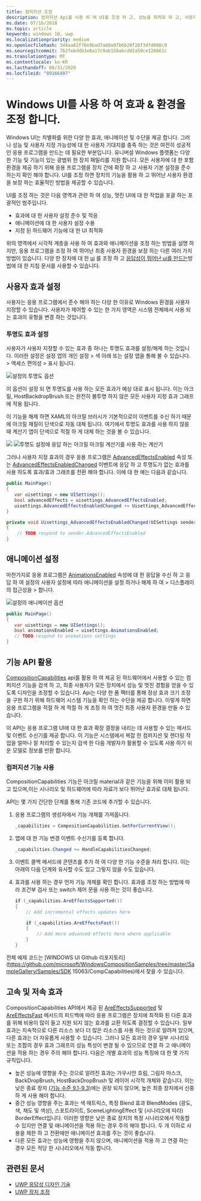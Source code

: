 ```yaml
---
title: 컴퍼지션 조정
description: 컴퍼지션 Api를 사용 하 여 UI를 조정 하 고, 성능을 최적화 하 고, 사용자 설정 및 장치 특성을 수용할 수 있습니다.
ms.date: 07/16/2018
ms.topic: article
keywords: windows 10, uwp
ms.localizationpriority: medium
ms.openlocfilehash: 3d4aa82f70e9bad7a60a97b6b28f28f3dfd008c9
ms.sourcegitcommit: 7b2febddb3e8a17c9ab158abcdd2a59ce126661c
ms.translationtype: MT
ms.contentlocale: ko-KR
ms.lasthandoff: 08/31/2020
ms.locfileid: "89166407"
---
```

# <a name="tailoring-effects--experiences-using-windows-ui"></a>Windows UI를 사용 하 여 효과 & 환경을 조정 합니다.

Windows UI는 차별화를 위한 다양 한 효과, 애니메이션 및 수단을 제공 합니다. 그러나 성능 및 사용자 지정 가능성에 대 한 사용자 기대치를 충족 하는 것은 여전히 성공적인 응용 프로그램을 만드는 데 필요한 부분입니다. 유니버설 Windows 플랫폼는 다양 한 기능 및 기능이 있는 광범위 한 장치 패밀리를 지원 합니다. 모든 사용자에 대 한 포함 환경을 제공 하기 위해 응용 프로그램을 장치 간에 확장 하 고 사용자 기본 설정을 준수 하는지 확인 해야 합니다. UI를 조정 하면 장치의 기능을 활용 하 고 뛰어난 사용자 환경을 보장 하는 효율적인 방법을 제공할 수 있습니다.

UI를 조정 하는 것은 다음 영역과 관련 하 여 성능, 멋진 UI에 대 한 작업을 포괄 하는 포괄적인 범주입니다.

- 효과에 대 한 사용자 설정 준수 및 적응
- 애니메이션에 대 한 사용자 설정 수용
- 지정 된 하드웨어 기능에 대 한 UI 최적화

위의 영역에서 시각적 계층을 사용 하 여 효과와 애니메이션을 조정 하는 방법을 설명 하지만, 응용 프로그램을 조정 하 여 뛰어난 최종 사용자 환경을 보장 하는 다른 여러 가지 방법이 있습니다. 다양 한 장치에 대 한 [ui](../design/layout/screen-sizes-and-breakpoints-for-responsive-design.md) 를 조정 하 고 [응답성이 뛰어난 ui를 만드는](../design/layout/responsive-design.md)방법에 대 한 지침 문서를 사용할 수 있습니다.

## <a name="user-effects-settings"></a>사용자 효과 설정

사용자는 응용 프로그램에서 준수 해야 하는 다양 한 이유로 Windows 환경을 사용자 지정할 수 있습니다. 사용자가 제어할 수 있는 한 가지 영역은 시스템 전체에서 사용 되는 효과의 유형을 변경 하는 것입니다.

### <a name="transparency-effects-settings"></a>투명도 효과 설정

사용자가 사용자 지정할 수 있는 효과 중 하나는 투명도 효과를 설정/해제 하는 것입니다. 이러한 설정은 설정 앱의 개인 설정 > 색 아래 또는 설정 앱을 통해 볼 수 있습니다. > 액세스 편의성 > 표시 됩니다.

![설정의 투명도 옵션](images/tailoring-transparency-setting.png)

이 옵션이 설정 되 면 투명도를 사용 하는 모든 효과가 예상 대로 표시 됩니다. 이는 아크릴, HostBackdropBrush 또는 완전히 불투명 하지 않은 모든 사용자 지정 효과 그래프에 적용 됩니다.

이 기능을 해제 하면 XAML의 아크릴 브러시가 기본적으로이 이벤트를 수신 하기 때문에 아크릴 재질이 단색으로 자동 대체 됩니다. 여기에서 투명도 효과를 사용 하지 않을 때 계산기 앱이 단색으로 적절 하 게 대체 하는 것을 볼 수 있습니다.

![](images/tailoring-acrylic.png)
 ![ 투명도 설정에 응답 하는 아크릴 아크릴 계산기를 사용 하는 계산기](images/tailoring-acrylic-fallback.png)

그러나 사용자 지정 효과의 경우 응용 프로그램은 [AdvancedEffectsEnabled](/uwp/api/windows.ui.viewmanagement.uisettings.advancedeffectsenabled) 속성 또는 [AdvancedEffectsEnabledChanged](/uwp/api/windows.ui.viewmanagement.uisettings.advancedeffectsenabledchanged) 이벤트에 응답 하 고 투명도가 없는 효과를 사용 하도록 효과/효과 그래프를 전환 해야 합니다. 이에 대 한 예는 다음과 같습니다.

```cs
public MainPage()
{
   var uisettings = new UISettings();
   bool advancedEffects = uisettings.AdvancedEffectsEnabled;
   uisettings.AdvancedEffectsEnabledChanged += Uisettings_AdvancedEffectsEnabledChanged;
}

private void Uisettings_AdvancedEffectsEnabledChanged(UISettings sender, object args)
{
    // TODO respond to sender.AdvancedEffectsEnabled
}
```

## <a name="animations-settings"></a>애니메이션 설정

마찬가지로 응용 프로그램은 [AnimationsEnabled](/uwp/api/windows.ui.viewmanagement.uisettings.animationsenabled) 속성에 대 한 응답을 수신 하 고 응답 하 여 설정의 사용자 설정에 따라 애니메이션을 설정 하거나 해제 하 여 > 디스플레이의 접근성을 > 합니다.

![설정의 애니메이션 옵션](images/tailoring-animations-setting.png)

```cs
public MainPage()
{
   var uisettings = new UISettings();
   bool animationsEnabled = uisettings.AnimationsEnabled;
   // TODO respond to animations settings
}

```

## <a name="leveraging-the-capabilities-api"></a>기능 API 활용

[CompositionCapabilities](/uwp/api/windows.ui.composition.compositioncapabilities) api를 활용 하 여 제공 된 하드웨어에서 사용할 수 있는 컴퍼지션 기능을 검색 하 고, 최종 사용자가 모든 장치에서 성능 및 멋진 경험을 얻을 수 있도록 디자인을 조정할 수 있습니다. Api는 다양 한 폼 팩터를 통해 정상 효과 크기 조정을 구현 하기 위해 하드웨어 시스템 기능을 확인 하는 수단을 제공 합니다. 이렇게 하면 응용 프로그램을 적절 하 게 적절 하 게 조정 하 여 멋진 최종 사용자 환경을 만들 수 있습니다.

이 API는 응용 프로그램 UI에 대 한 효과 확장 결정을 내리는 데 사용할 수 있는 메서드 및 이벤트 수신기를 제공 합니다. 이 기능은 시스템에서 복잡 한 컴퍼지션 및 렌더링 작업을 얼마나 잘 처리할 수 있는지 검색 한 다음 개발자가 활용할 수 있도록 사용 하기 쉬운 모델로 정보를 반환 합니다.

### <a name="using-composition-capabilities"></a>컴퍼지션 기능 사용

CompositionCapabilities 기능은 아크릴 material과 같은 기능을 위해 이미 활용 되 고 있으며,이는 시나리오 및 하드웨어에 따라 자료가 보다 뛰어난 효과로 대체 됩니다.

API는 몇 가지 간단한 단계를 통해 기존 코드에 추가할 수 있습니다.

1. 응용 프로그램의 생성자에서 기능 개체를 가져옵니다.

    ```cs
    _capabilities = CompositionCapabilities.GetForCurrentView();
    ```

1. 앱에 대 한 기능 변경 이벤트 수신기를 등록 합니다.

    ```cs
    _capabilities.Changed += HandleCapabilitiesChanged;
    ```

1. 이벤트 콜백 메서드에 콘텐츠를 추가 하 여 다양 한 기능 수준을 처리 합니다. 이는 아래의 다음 단계와 유사할 수도 있고 그렇지 않을 수도 있습니다.
1. 효과를 사용 하는 경우 먼저 기능 개체를 확인 합니다. 효과를 조정 하는 방법에 따라 조건부 검사 또는 switch 제어 문을 사용 하는 것이 좋습니다.

    ```cs
    if (_capabilities.AreEffectsSupported())
    {
        // Add incremental effects updates here

        if (_capabilities.AreEffectsFast())
        {
            // Add more advanced effects here where applicable
        }
    }
    ```

전체 예제 코드는 [WINDOWS UI Github 리포지토리](https://github.com/microsoft/WindowsCompositionSamples/tree/master/SampleGallery/Samples/SDK 15063/CompCapabilities)에서 찾을 수 있습니다.

## <a name="fast-vs-slow-effects"></a>고속 및 저속 효과

CompositionCapabilities API에서 제공 된 [AreEffectsSupported](/uwp/api/windows.ui.composition.compositioncapabilities.areeffectssupported) 및 [AreEffectsFast](/uwp/api/windows.ui.composition.compositioncapabilities.areeffectsfast) 메서드의 피드백에 따라 응용 프로그램은 장치에 최적화 된 다른 효과를 위해 비용이 많이 들고 지원 되지 않는 효과를 교환 하도록 결정할 수 있습니다. 일부 효과는 지속적으로 다른 리소스 보다 더 많은 리소스를 사용 하는 것으로 알려져 있으며, 다른 효과는 더 자유롭게 사용할 수 있습니다. 그러나 모든 효과의 경우 일부 시나리오 또는 조합의 경우 효과 그래프의 성능 특성이 변경 될 수 있으므로 연결 하 고 애니메이션을 적용 하는 경우 주의 해야 합니다. 다음은 개별 효과의 성능 특징에 대 한 몇 가지 규칙입니다.

- 높은 성능에 영향을 주는 것으로 알려진 효과는 가우시안 흐림, 그림자 마스크, BackDropBrush, HostBackDropBrush 및 레이어 시각적 개체와 같습니다. 이는 낮은 종료 장치 [(기능 수준 9.1-9.3)](/windows/desktop/direct3d11/overviews-direct3d-11-devices-downlevel-intro)에는 권장 되지 않으며, 높은 최종 장치에서 신중 하 게 사용 해야 합니다.
- 중간 성능 영향을 주는 효과는 색 매트릭스, 특정 Blend 효과 BlendModes (광도, 색, 채도 및 색상), 스포트라이트, SceneLightingEffect 및 (시나리오에 따라) BorderEffect입니다. 이러한 영향은 낮은 종료 장치의 특정 시나리오에서 작동할 수 있지만 연결 및 애니메이션을 적용 하는 경우 주의 해야 합니다. 두 개 이하로 사용을 제한 하 고 전환에만 애니메이션 효과를 주는 것이 좋습니다.
- 다른 모든 효과는 성능에 영향을 주지 않으며, 애니메이션을 적용 하 고 연결 하는 경우 모든 적당 한 시나리오에서 작동 합니다.

## <a name="related-articles"></a>관련된 문서

- [UWP 응답성 디자인 기술](../design/layout/responsive-design.md)
- [UWP 장치 조정](../design/layout/screen-sizes-and-breakpoints-for-responsive-design.md)